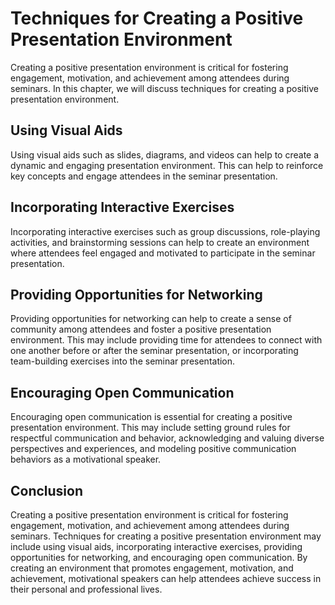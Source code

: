 # Techniques for Creating a Positive Presentation Environment

Creating a positive presentation environment is critical for fostering engagement, motivation, and achievement among attendees during seminars. In this chapter, we will discuss techniques for creating a positive presentation environment.

Using Visual Aids
-----------------

Using visual aids such as slides, diagrams, and videos can help to create a dynamic and engaging presentation environment. This can help to reinforce key concepts and engage attendees in the seminar presentation.

Incorporating Interactive Exercises
-----------------------------------

Incorporating interactive exercises such as group discussions, role-playing activities, and brainstorming sessions can help to create an environment where attendees feel engaged and motivated to participate in the seminar presentation.

Providing Opportunities for Networking
--------------------------------------

Providing opportunities for networking can help to create a sense of community among attendees and foster a positive presentation environment. This may include providing time for attendees to connect with one another before or after the seminar presentation, or incorporating team-building exercises into the seminar presentation.

Encouraging Open Communication
------------------------------

Encouraging open communication is essential for creating a positive presentation environment. This may include setting ground rules for respectful communication and behavior, acknowledging and valuing diverse perspectives and experiences, and modeling positive communication behaviors as a motivational speaker.

Conclusion
----------

Creating a positive presentation environment is critical for fostering engagement, motivation, and achievement among attendees during seminars. Techniques for creating a positive presentation environment may include using visual aids, incorporating interactive exercises, providing opportunities for networking, and encouraging open communication. By creating an environment that promotes engagement, motivation, and achievement, motivational speakers can help attendees achieve success in their personal and professional lives.

